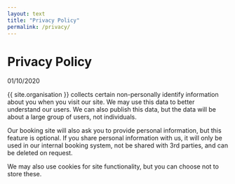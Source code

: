 ```yaml
---
layout: text
title: "Privacy Policy"
permalink: /privacy/
---
```


Privacy Policy
==============

01/10/2020

{{ site.organisation }} collects certain non-personally identify information about you when you visit our site. We may use this data to better understand our users. We can also publish this data, but the data will be about a large group of users, not individuals.

Our booking site will also ask you to provide personal information, but this feature is optional. If you share personal information with us, it will only be used in our internal booking system, not be shared with 3rd parties, and can be deleted on request.

We may also use cookies for site functionality, but you can choose not to store these.


